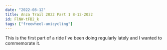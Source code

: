 ```yaml
---
date: "2022-08-12"
title: Anza Trail 2022 Part 1 8-12-2022
id: FlNW-tFB2_k
tags: ["freewheel-unicycling"]
---
```


This is the first part of a ride I've been doing regularly lately and I wanted to commemorate it.
